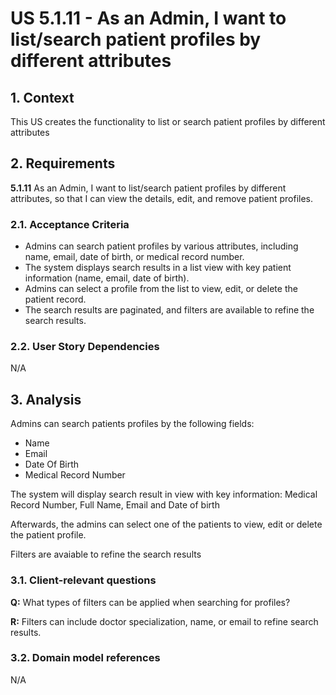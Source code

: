 # US 5.1.11 - As an Admin, I want to list/search patient profiles by different attributes

## 1. Context

This US creates the functionality to list or search patient profiles by different attributes

## 2. Requirements

**5.1.11** As an Admin, I want to list/search patient profiles by different attributes, so that I can view the details, edit, and remove patient profiles.

### 2.1. Acceptance Criteria

- Admins can search patient profiles by various attributes, including name, email, date of birth, or medical record number.
- The system displays search results in a list view with key patient information (name, email, date of birth).
- Admins can select a profile from the list to view, edit, or delete the patient record.
- The search results are paginated, and filters are available to refine the search results.

### 2.2. User Story Dependencies

N/A

## 3. Analysis

Admins can search patients profiles by the following fields:
- Name
- Email
- Date Of Birth
- Medical Record Number

The system will display search result in view with key information: Medical Record Number, Full Name, Email and Date of birth

Afterwards, the admins can select one of the patients to view, edit or delete the patient profile.

Filters are avaiable to refine the search results

### 3.1. Client-relevant questions

**Q:** What types of filters can be applied when searching for profiles?

**R:** Filters can include doctor specialization, name, or email to refine search results.

### 3.2. Domain model references

N/A